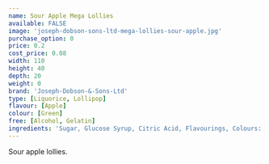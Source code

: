 ```yaml
---
name: Sour Apple Mega Lollies
available: FALSE
image: 'joseph-dobson-sons-ltd-mega-lollies-sour-apple.jpg'
purchase_option: 0
price: 0.2
cost_price: 0.08
width: 110
height: 40
depth: 20
weight: 0
brand: 'Joseph-Dobson-&-Sons-Ltd'
type: [Liquorice, Lollipop]
flavour: [Apple]
colour: [Green]
free: [Alcohol, Gelatin]
ingredients: 'Sugar, Glucose Syrup, Citric Acid, Flavourings, Colours: E-102, E-142. Contains Sulphates. '
---
```

Sour apple lollies.